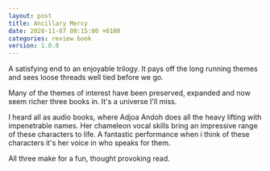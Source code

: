 ```yaml
---
layout: post
title: Ancillary Mercy
date: 2020-11-07 00:15:00 +0100
categories: review book
version: 1.0.0
---
```


A satisfying end to an enjoyable trilogy.
It pays off the long running themes and sees loose threads well tied before we go.

Many of the themes of interest have been preserved, expanded and now seem richer three books in.
It's a universe I'll miss.

I heard all as audio books, where Adjoa Andoh does all the heavy lifting with impenetrable names.
Her chameleon vocal skills bring an impressive range of these characters to life.
A fantastic performance when i think of these characters it's her voice in who speaks for them.

All three make for a fun, thought provoking read.
